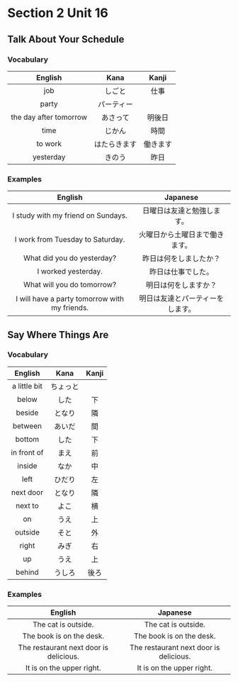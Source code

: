 # Section 2 Unit 16
## Talk About Your Schedule
### Vocabulary
| English | Kana | Kanji |
|:-------:|:----:|:-----:|
| job | しごと | 仕事 |
| party | パーティー | |
| the day after tomorrow | あさって | 明後日 |
| time | じかん | 時間 |
| to work | はたらきます | 働きます |
| yesterday | きのう | 昨日 |

### Examples
| English | Japanese |
|:-------:|:--------:|
| I study with my friend on Sundays. | 日曜日は友達と勉強します。 |
| I work from Tuesday to Saturday. | 火曜日から土曜日まで働きます。 |
| What did you do yesterday? | 昨日は何をしましたか？ |
| I worked yesterday. | 昨日は仕事でした。 |
| What will you do tomorrow? | 明日は何をしますか？ |
| I will have a party tomorrow with my friends. | 明日は友達とパーティーをします。 |

## Say Where Things Are
### Vocabulary
| English | Kana | Kanji |
|:-------:|:----:|:-----:|
| a little bit | ちょっと | |
| below | した | 下 |
| beside | となり | 隣 |
| between | あいだ | 間 |
| bottom | した | 下 |
| in front of | まえ | 前 |
| inside | なか | 中 |
| left | ひだり | 左 |
| next door | となり | 隣 |
| next to | よこ | 横 |
| on | うえ | 上 |
| outside | そと | 外 |
| right | みぎ | 右 |
| up | うえ | 上 |
| behind | うしろ | 後ろ |

### Examples
| English | Japanese |
|:-------:|:--------:|
| The cat is outside. | The cat is outside. |
| The book is on the desk. | The book is on the desk. |
| The restaurant next door is delicious. | The restaurant next door is delicious. |
| It is on the upper right. | It is on the upper right. |

